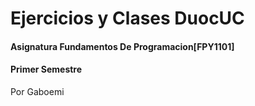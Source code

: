 # Ejercicios y Clases DuocUC
#### Asignatura Fundamentos De Programacion[FPY1101]
#### Primer Semestre
Por Gaboemi
